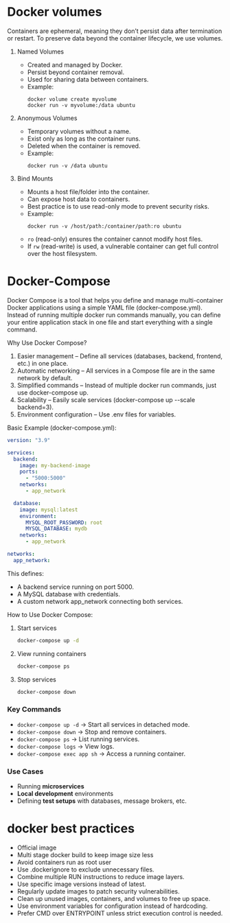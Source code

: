 # Docker volumes
Containers are ephemeral, meaning they don’t persist data after termination or restart. To preserve data beyond the container lifecycle, we use volumes.
1. Named Volumes  
   - Created and managed by Docker.  
   - Persist beyond container removal.  
   - Used for sharing data between containers.  
   - Example:  
     ```
     docker volume create myvolume
     docker run -v myvolume:/data ubuntu
     ```  

2. Anonymous Volumes  
   - Temporary volumes without a name.  
   - Exist only as long as the container runs.  
   - Deleted when the container is removed.  
   - Example:  
     ```
     docker run -v /data ubuntu
     ```  

3. Bind Mounts  
   - Mounts a host file/folder into the container.  
   - Can expose host data to containers.  
   - Best practice is to use read-only mode to prevent security risks.  
   - Example:  
     ```
     docker run -v /host/path:/container/path:ro ubuntu
     ```  
   - `ro` (read-only) ensures the container cannot modify host files.  
   - If `rw` (read-write) is used, a vulnerable container can get full control over the host filesystem.


# Docker-Compose
Docker Compose is a tool that helps you define and manage multi-container Docker applications using a simple YAML file (docker-compose.yml). Instead of running multiple docker run commands manually, you can define your entire application stack in one file and start everything with a single command.

Why Use Docker Compose?
1. Easier management – Define all services (databases, backend, frontend, etc.) in one place.
2. Automatic networking – All services in a Compose file are in the same network by default.
3. Simplified commands – Instead of multiple docker run commands, just use docker-compose up.
4. Scalability – Easily scale services (docker-compose up --scale backend=3).
5. Environment configuration – Use .env files for variables.

Basic Example (docker-compose.yml):
```yaml
version: "3.9"

services:
  backend:
    image: my-backend-image
    ports:
      - "5000:5000"
    networks:
      - app_network

  database:
    image: mysql:latest
    environment:
      MYSQL_ROOT_PASSWORD: root
      MYSQL_DATABASE: mydb
    networks:
      - app_network

networks:
  app_network:
```
This defines:
- A backend service running on port 5000.
- A MySQL database with credentials.
- A custom network app_network connecting both services.

How to Use Docker Compose:
1. Start services  
   ```sh
   docker-compose up -d
   ```
2. View running containers  
   ```sh
   docker-compose ps
   ```
3. Stop services  
   ```sh
   docker-compose down
   ```
### Key Commands  
- `docker-compose up -d` → Start all services in detached mode.  
- `docker-compose down` → Stop and remove containers.  
- `docker-compose ps` → List running services.  
- `docker-compose logs` → View logs.  
- `docker-compose exec app sh` → Access a running container.  

### Use Cases  
- Running **microservices**  
- **Local development** environments  
- Defining **test setups** with databases, message brokers, etc.

# docker best practices
- Official image
- Multi stage docker build to keep image size less
- Avoid containers run as root user
- Use .dockerignore to exclude unnecessary files.
- Combine multiple RUN instructions to reduce image layers.
- Use specific image versions instead of latest.
- Regularly update images to patch security vulnerabilities.
- Clean up unused images, containers, and volumes to free up space.
- Use environment variables for configuration instead of hardcoding.
- Prefer CMD over ENTRYPOINT unless strict execution control is needed.
